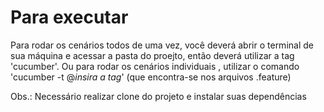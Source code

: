 # Para executar

Para rodar os cenários todos de uma vez, você deverá abrir o terminal de sua máquina e acessar a pasta do proejto, então deverá utilizar a tag 'cucumber'.
Ou para rodar os cenários individuais , utilizar o comando 'cucumber -t @*insira a tag*' (que encontra-se nos arquivos .feature)

Obs.: Necessário realizar clone do projeto e instalar suas dependências
